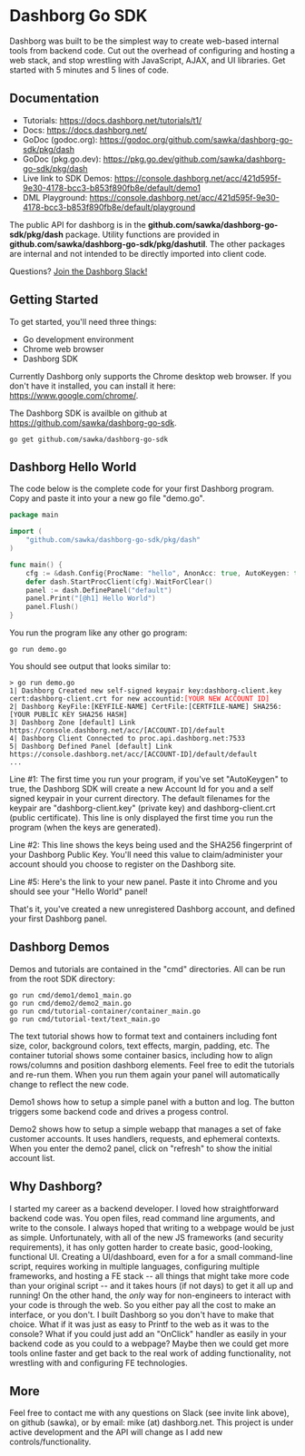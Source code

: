 # Dashborg Go SDK

Dashborg was built to be the simplest way to create web-based internal tools from backend code.  Cut out the overhead of configuring and hosting a web stack, and stop wrestling with JavaScript, AJAX, and UI libraries.  Get started with 5 minutes and 5 lines of code.

## Documentation

* Tutorials: https://docs.dashborg.net/tutorials/t1/
* Docs: https://docs.dashborg.net/
* GoDoc (godoc.org): https://godoc.org/github.com/sawka/dashborg-go-sdk/pkg/dash
* GoDoc (pkg.go.dev): https://pkg.go.dev/github.com/sawka/dashborg-go-sdk/pkg/dash
* Live link to SDK Demos: https://console.dashborg.net/acc/421d595f-9e30-4178-bcc3-b853f890fb8e/default/demo1
* DML Playground: https://console.dashborg.net/acc/421d595f-9e30-4178-bcc3-b853f890fb8e/default/playground

The public API for dashborg is in the **github.com/sawka/dashborg-go-sdk/pkg/dash** package.  Utility functions are provided in **github.com/sawka/dashborg-go-sdk/pkg/dashutil**.  The other packages are internal and not intended to be directly imported into client code.

Questions? [Join the Dashborg Slack!](https://join.slack.com/t/dashborgworkspace/shared_invite/zt-iey7ebif-Nps2uXQivdFFlPz63rDb2w)

## Getting Started

To get started, you'll need three things:

* Go development environment
* Chrome web browser
* Dashborg SDK

Currently Dashborg only supports the Chrome desktop web browser.  If you don't have it installed, you can install it here: https://www.google.com/chrome/.

The Dashborg SDK is availble on github at https://github.com/sawka/dashborg-go-sdk.

```
go get github.com/sawka/dashborg-go-sdk
```

## Dashborg Hello World

The code below is the complete code for your first Dashborg program.  Copy and paste it into your a new go file "demo.go".

```Go
package main

import (
    "github.com/sawka/dashborg-go-sdk/pkg/dash"
)

func main() {
    cfg := &dash.Config{ProcName: "hello", AnonAcc: true, AutoKeygen: true}
    defer dash.StartProcClient(cfg).WaitForClear()
    panel := dash.DefinePanel("default")
    panel.Print("[@h1] Hello World")
    panel.Flush()
}
```

You run the program like any other go program:

```
go run demo.go
```

You should see output that looks similar to:

<pre><code>&gt; go run demo.go
1| Dashborg Created new self-signed keypair key:dashborg-client.key cert:dashborg-client.crt for new accountid:<span style="color: red">[YOUR NEW ACCOUNT ID]</span>
2| Dashborg KeyFile:[KEYFILE-NAME] CertFile:[CERTFILE-NAME] SHA256:[YOUR PUBLIC KEY SHA256 HASH]
3| Dashborg Zone [default] Link https://console.dashborg.net/acc/[ACCOUNT-ID]/default
4| Dashborg Client Connected to proc.api.dashborg.net:7533
5| Dashborg Defined Panel [default] Link https://console.dashborg.net/acc/[ACCOUNT-ID]/default/default
...
</code></pre>

Line #1: The first time you run your program, if you've set "AutoKeygen" to true, the Dashborg SDK will create a new Account Id for you and a self signed keypair in your current directory.  The default filenames for the keypair are "dashborg-client.key" (private key) and dashborg-client.crt (public certificate). This line is only displayed the first time you run the program (when the keys are generated).

Line #2: This line shows the keys being used and the SHA256 fingerprint of your Dashborg Public Key.  You'll need this value to claim/administer your account should you choose to register on the Dashborg site.

Line #5: Here's the link to your new panel.  Paste it into Chrome and you should see your "Hello World" panel!

That's it, you've created a new unregistered Dashborg account, and defined your first Dashborg panel.


## Dashborg Demos

Demos and tutorials are contained in the "cmd" directories.  All can be run from the root SDK directory:

```
go run cmd/demo1/demo1_main.go
go run cmd/demo2/demo2_main.go
go run cmd/tutorial-container/container_main.go
go run cmd/tutorial-text/text_main.go
```

The text tutorial shows how to format text and containers including font size, color, background colors, text effects, margin, padding, etc.  The container tutorial shows some container basics, including how to align rows/columns and position dashborg elements.  Feel free to edit the tutorials and re-run them.  When you run them again your panel will automatically change to reflect the new code.

Demo1 shows how to setup a simple panel with a button and log.  The button triggers some backend code and drives a progess control.

Demo2 shows how to setup a simple webapp that manages a set of fake customer accounts.  It uses handlers, requests, and ephemeral contexts.  When you enter the demo2 panel, click on "refresh" to show the initial account list.

## Why Dashborg?

I started my career as a backend developer.  I loved how straightforward backend code was.  You open files, read command line arguments, and write to the console.  I always hoped that writing to a webpage would be just as simple.  Unfortunately, with all of the new JS frameworks (and security requirements), it has only gotten harder to create basic, good-looking, functional UI.  Creating a UI/dashboard, even for a for a small command-line script, requires working in multiple languages, configuring multiple frameworks, and hosting a FE stack -- all things that might take more code than your original script -- and it takes hours (if not days) to get it all up and running!  On the other hand, the *only* way for non-engineers to interact with your code is through the web.  So you either pay all the cost to make an interface, or you don't.  I built Dashborg so you don't have to make that choice.  What if it was just as easy to Printf to the web as it was to the console?  What if you could just add an "OnClick" handler as easily in your backend code as you could to a webpage?  Maybe then we could get more tools online faster and get back to the real work of adding functionality, not wrestling with and configuring FE technologies.


## More

Feel free to contact me with any questions on Slack (see invite link above), on github (sawka), or by email: mike (at) dashborg.net.  This project is under active development and the API will change as I add new controls/functionality.
